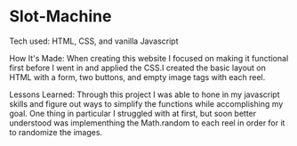 # Slot-Machine




Tech used: HTML, CSS, and vanilla Javascript

How It's Made: When creating this website I focused on making it functional first before I went in and applied the CSS.I created the basic layout on HTML with a form, two buttons, and empty image tags with each reel. 

Lessons Learned: Through this project I was able to hone in my javascript skills and figure out ways to simplify the functions while accomplishing my goal. One thing in particular I struggled with at first, but soon better understood was implementhing the Math.random to each reel in order for it to randomize the images. 
